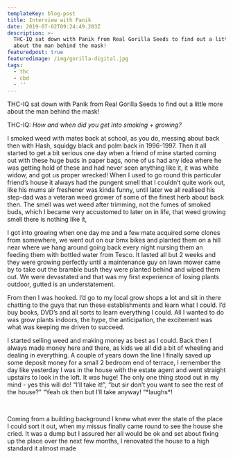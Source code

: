 ```yaml
---
templateKey: blog-post
title: Interview with Panik
date: 2019-07-02T09:24:49.203Z
description: >-
  THC-IQ sat down with Panik from Real Gorilla Seeds to find out a little more
  about the man behind the mask! 
featuredpost: true
featuredimage: /img/gorilla-digital.jpg
tags:
  - thc
  - cbd
  - ''
---
```

THC-IQ sat down with Panik from Real Gorilla Seeds to find out a little more about the man behind the mask! 

THC-IQ: _How and when did you get into smoking + growing?_

I smoked weed with mates back at school, as you do, messing about back then with Hash, squidgy black and polm back in 1996-1997. Then it all started to get a bit serious one day when a friend of mine started coming out with these huge buds in paper bags, none of us had any idea where he was getting hold of these and had never seen anything like it, it was white widow, and got us proper wrecked! When I used to go round this particular friend’s house it always had the pungent smell that I couldn’t quite work out, like his mums air freshener was kinda funny, until later we all realised his step-dad was a veteran weed grower of some of the finest herb about back then. The smell was wet weed after trimming, not the fumes of smoked buds, which I became very accustomed to later on in life, that weed growing smell there is nothing like it,

I got into growing when one day me and a few mate acquired some clones from somewhere, we went out on our bmx bikes and planted them on a hill near where we hang around going back every night nursing them an feeding them with bottled water from Tesco. It lasted all but 2 weeks and they were growing perfectly until a maintenance guy on lawn mower came by to take out the bramble bush they were planted behind and wiped them out. We were devastated and that was my first experience of losing plants outdoor, gutted is an understatement.

From then I was hooked. I’d go to my local grow shops a lot and sit in there chatting to the guys that run these establishments and learn what I could. I’d buy books, DVD’s and all sorts to learn everything I could. All I wanted to do was grow plants indoors, the hype, the anticipation, the excitement was what was keeping me driven to succeed.

I started selling weed and making money as best as I could. Back then I always made money here and there, as kids we all did a bit of wheeling and dealing in everything. A couple of years down the line I finally saved up some deposit money for a small 2 bedroom end of terrace, I remember the day like yesterday I was in the house with the estate agent and went straight upstairs to look in the loft. It was huge! The only one thing stood out in my mind - yes this will do! “I’ll take it!”, “but sir don’t you want to see the rest of the house?” “Yeah ok then but I’ll take anyway! “\*laughs\*!



 



Coming from a building background I knew what ever the state of the place I could sort it out, when my missus finally came round to see the house she cried. It was a dump but I assured her all would be ok and set about fixing up the place over the next few months, I renovated the house to a high standard it almost made
